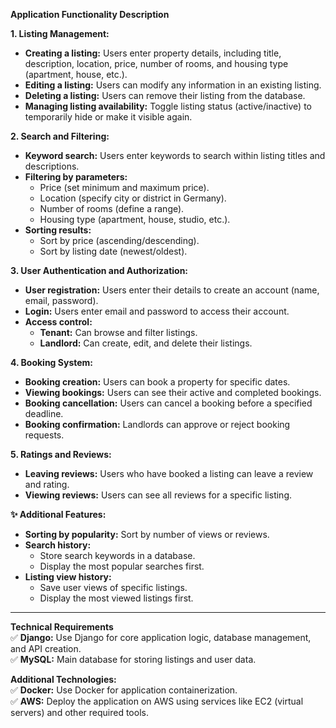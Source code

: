  **Application Functionality Description**  

 **1. Listing Management:**  
- **Creating a listing:** Users enter property details, including title, description, location, price, number of rooms, and housing type (apartment, house, etc.).  
- **Editing a listing:** Users can modify any information in an existing listing.  
- **Deleting a listing:** Users can remove their listing from the database.  
- **Managing listing availability:** Toggle listing status (active/inactive) to temporarily hide or make it visible again.  

 **2. Search and Filtering:**  
- **Keyword search:** Users enter keywords to search within listing titles and descriptions.  
- **Filtering by parameters:**  
  - Price (set minimum and maximum price).  
  - Location (specify city or district in Germany).  
  - Number of rooms (define a range).  
  - Housing type (apartment, house, studio, etc.).  
- **Sorting results:**  
  - Sort by price (ascending/descending).  
  - Sort by listing date (newest/oldest).  

 **3. User Authentication and Authorization:**  
- **User registration:** Users enter their details to create an account (name, email, password).  
- **Login:** Users enter email and password to access their account.  
- **Access control:**  
  - **Tenant:** Can browse and filter listings.  
  - **Landlord:** Can create, edit, and delete their listings.  

 **4. Booking System:**  
- **Booking creation:** Users can book a property for specific dates.  
- **Viewing bookings:** Users can see their active and completed bookings.  
- **Booking cancellation:** Users can cancel a booking before a specified deadline.  
- **Booking confirmation:** Landlords can approve or reject booking requests.  

 **5. Ratings and Reviews:**  
- **Leaving reviews:** Users who have booked a listing can leave a review and rating.  
- **Viewing reviews:** Users can see all reviews for a specific listing.  

 **✨ Additional Features:**  
- **Sorting by popularity:** Sort by number of views or reviews.  
- **Search history:**  
  - Store search keywords in a database.  
  - Display the most popular searches first.  
- **Listing view history:**  
  - Save user views of specific listings.  
  - Display the most viewed listings first.  

---

 **Technical Requirements**  
✅ **Django:** Use Django for core application logic, database management, and API creation.  
✅ **MySQL:** Main database for storing listings and user data.  

 **Additional Technologies:**  
✅ **Docker:** Use Docker for application containerization.  
✅ **AWS:** Deploy the application on AWS using services like EC2 (virtual servers) and other required tools.  

